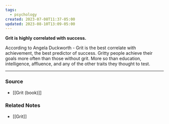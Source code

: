 ```yaml
---
tags:
  - psychology
created: 2023-07-08T11:37-05:00
updated: 2023-08-10T13:09-05:00
---
```

**Grit is highly correlated with success.**

According to Angela  Duckworth - Grit is the best correlate with achievement, the best predictor of success. Gritty people achieve their goals more often than those without grit. More so than education, intelligence, affluence, and any of the other traits they thought to test.

---

### Source
- [[Grit (book)]]

### Related Notes
- [[Grit]]